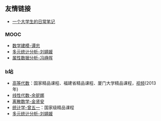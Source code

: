 ## 友情链接

- [一个大学生的日常笔记](https://www.zhihu.com/column/c_119426147)

### MOOC
- [数学建模-谭忠](https://www.icourse163.org/learn/XMU-1001556009)
- [多元统计分析-刘婧媛](https://www.icourse163.org/course/XMU-1206305809)
- [属性数据分析-冯峥晖](https://www.icourse163.org/course/XMU-1002565001)

### b站
- [高等代数](http://gdjpkc.xmu.edu.cn/)：国家精品课程、福建省精品课程、厦门大学精品课程，[视频](https://www.bilibili.com/video/BV1AE411876i)(2013年)
- [线性代数-余铌娜](https://www.bilibili.com/video/BV1ip4y197vF)
- [离散数学-金贤安](https://www.bilibili.com/video/BV1aE411x74u)
- [统计学-曾五一](https://www.bilibili.com/video/BV1jt411M79f)：国家级精品课程
- [多元统计分析-刘婧媛](https://www.bilibili.com/video/BV1v7411E7PB)

